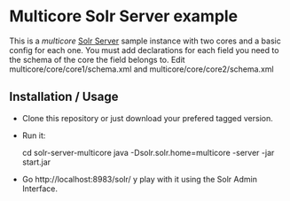 # Multicore Solr Server example

This is a *multicore* [Solr Server](http://wiki.apache.org/solr/) sample instance with two cores and a basic config for each one. 
You must add declarations for each field you need to the schema of the core the field belongs to. Edit multicore/core/core1/schema.xml 
and multicore/core/core2/schema.xml

## Installation / Usage

 * Clone this repository or just download your prefered tagged version.

 * Run it:

    cd solr-server-multicore
    java -Dsolr.solr.home=multicore -server -jar start.jar

 * Go http://localhost:8983/solr/ y play with it using the Solr Admin Interface.
